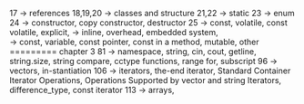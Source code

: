 17 			-> references
18,19,20 	-> classes and structure
21,22 		-> static
23			-> enum
24 			-> constructor, copy constructor, destructor
25			-> const, volatile, const volatile, explicit, 
			-> inline, overhead,  embedded system,  
			-> const, variable, const pointer, const in a method, mutable,  other
========= chapter 3
81			-> namespace, string, cin, cout, getline, string.size, string compare, cctype functions, range for, subscript
96			-> vectors, in-stantiation
106			-> iterators, the-end iterator, Standard Container Iterator Operations,  Operations Supported by vector and string Iterators, difference_type, const iterator
113			-> arrays, 